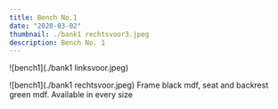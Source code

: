 ```yaml
---
title: Bench No.1
date: "2020-03-02"
thumbnail: ./bank1 rechtsvoor3.jpeg
description: Bench No. 1
---
```


<div class="kg-card kg-image-card kg-width-wide">

![bench1](./bank1 linksvoor.jpeg)

</div>


<div class="kg-card kg-image-card kg-width-wide">

![bench1](./bank1 rechtsvoor.jpeg)
Frame black mdf, seat and backrest green mdf.
Available in every size
</div>

